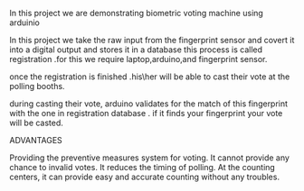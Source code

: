 In this project we are demonstrating biometric voting machine using arduinio

In this project we take the raw input from the fingerprint sensor and covert it into a digital output and stores it in a database 
this process is called registration .for this we require laptop,arduino,and fingerprint sensor. 

once the registration is finished .his\her will be able to cast their vote at the polling booths.

during casting their vote, arduino validates for the match of this fingerprint with the one in registration database .
if it finds your fingerprint your vote will be casted.

ADVANTAGES

Providing the preventive measures system for voting.
It cannot provide any chance to invalid votes.
It reduces the timing of polling.
At the counting centers, it can provide easy and accurate counting without any troubles.